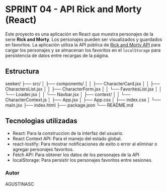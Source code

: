 # SPRINT 04 - API Rick and Morty (React) 

Este proyecto es una aplicación en React que muestra personajes de la serie **Rick and Morty**. 
Los personajes pueden ser visualizados y guardados en favoritos. 
La aplicación utiliza la API pública de [Rick and Morty API](https://rickandmortyapi.com) para cargar los personajes y se almacenan los favoritos en el `localStorage` para persistencia de datos entre recargas de la página.

## Estructura

seeker/
├── src/
│   ├── components/
│   │   ├── CharacterCard.jsx
│   │   ├── CharactersList.jsx
│   │   ├── CharacterForm.jsx
│   │   └── FavoritesList.jsx
│   │   └── Loader.jsx
│   │   └── Navbar.jsx
│   ├── context/
│   │   └── CharacterContext.js
│   ├── App.jsx
│   ├── App.css
│   ├── index.css
│   └── main.jsx
├── index.html
├── package.json
└── README.md


## Tecnologias utilizadas

- React: Para la construccion de la interfaz del usuario.
- React Context API: Para el manejo del estado global.
- react-tostify: Para mostrar notificaciones de exito o error al eliminar o agregar personajes favoritos.
- Fetch API: Para obtener los datos de los personajes de la API
- localStorage: Para persistir los personajes favoritos entre sesiones.

### Autor
AGUSTINASC